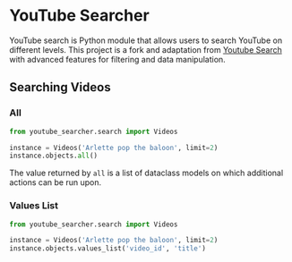 # YouTube Searcher

YouTube search is Python module that allows users to search YouTube on different levels. This project is a fork and adaptation from [Youtube Search](https://pypi.org/project/youtube-search/)
with advanced features for filtering and data manipulation.

## Searching Videos

### All

```python
from youtube_searcher.search import Videos

instance = Videos('Arlette pop the baloon', limit=2)
instance.objects.all()
```

The value returned by `all` is a list of dataclass models on which additional actions can be run upon.

### Values List

```python
from youtube_searcher.search import Videos

instance = Videos('Arlette pop the baloon', limit=2)
instance.objects.values_list('video_id', 'title')
```
